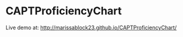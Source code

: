 CAPTProficiencyChart
====================

Live demo at: http://marissablock23.github.io/CAPTProficiencyChart/
